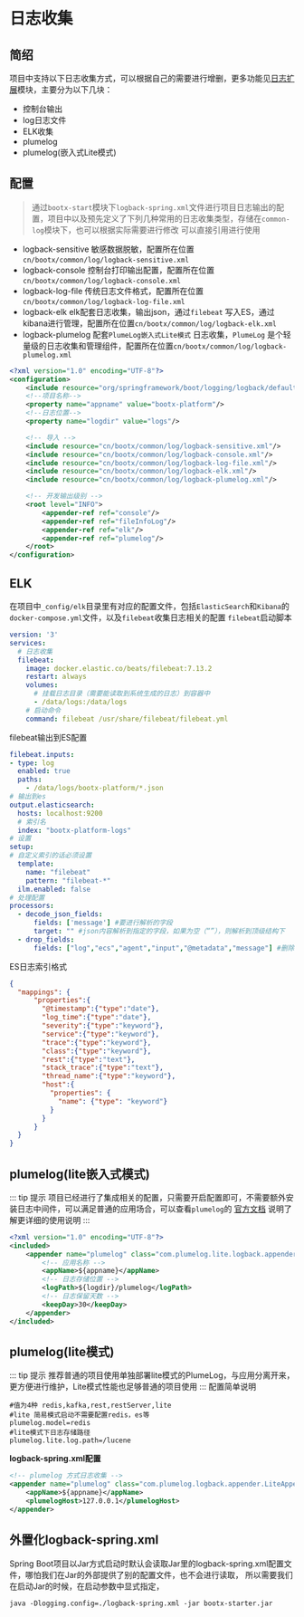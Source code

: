 # 日志收集
## 简绍
项目中支持以下日志收集方式，可以根据自己的需要进行增删，更多功能见[日志扩展](/platform/server/common/日志扩展.md)模块，主要分为以下几块：
- 控制台输出
- log日志文件
- ELK收集
- plumelog
- plumelog(嵌入式Lite模式)
## 配置
> 通过`bootx-start`模块下`logback-spring.xml`文件进行项目日志输出的配置，项目中以及预先定义了下列几种常用的日志收集类型，存储在`common-log`模块下，也可以根据实际需要进行修改
> 可以直接引用进行使用
- logback-sensitive   敏感数据脱敏，配置所在位置`cn/bootx/common/log/logback-sensitive.xml`
- logback-console  控制台打印输出配置，配置所在位置`cn/bootx/common/log/logback-console.xml`
- logback-log-file  传统日志文件格式，配置所在位置`cn/bootx/common/log/logback-log-file.xml`
- logback-elk  elk配套日志收集，输出json，通过`filebeat` 写入ES，通过kibana进行管理，配置所在位置`cn/bootx/common/log/logback-elk.xml`
- logback-plumelog  配套`PlumeLog嵌入式Lite模式` 日志收集，`PlumeLog` 是个轻量级的日志收集和管理组件，配置所在位置`cn/bootx/common/log/logback-plumelog.xml`
```xml
<?xml version="1.0" encoding="UTF-8"?>
<configuration>
    <include resource="org/springframework/boot/logging/logback/defaults.xml"/>
    <!--项目名称-->
    <property name="appname" value="bootx-platform"/>
    <!--日志位置-->
    <property name="logdir" value="logs"/>

    <!-- 导入 -->
    <include resource="cn/bootx/common/log/logback-sensitive.xml"/>
    <include resource="cn/bootx/common/log/logback-console.xml"/>
    <include resource="cn/bootx/common/log/logback-log-file.xml"/>
    <include resource="cn/bootx/common/log/logback-elk.xml"/>
    <include resource="cn/bootx/common/log/logback-plumelog.xml"/>

    <!-- 开发输出级别 -->
    <root level="INFO">
        <appender-ref ref="console"/>
        <appender-ref ref="fileInfoLog"/>
        <appender-ref ref="elk"/>
        <appender-ref ref="plumelog"/>
    </root>
</configuration>
```

## ELK
在项目中`_config/elk`目录里有对应的配置文件，包括`ElasticSearch`和`Kibana`的 `docker-compose.yml`文件，以及`filebeat`收集日志相关的配置
`filebeat`启动脚本
```yaml
version: '3'
services:
  # 日志收集
  filebeat:
    image: docker.elastic.co/beats/filebeat:7.13.2
    restart: always
    volumes:
      # 挂载日志目录（需要能读取到系统生成的日志）到容器中
      - /data/logs:/data/logs
    # 启动命令
    command: filebeat /usr/share/filebeat/filebeat.yml
```

filebeat输出到ES配置
```yaml
filebeat.inputs:
- type: log
  enabled: true
  paths:
    - /data/logs/bootx-platform/*.json
# 输出到es
output.elasticsearch:
  hosts: localhost:9200
  # 索引名
  index: "bootx-platform-logs"
# 设置
setup:
# 自定义索引的话必须设置
  template:
    name: "filebeat"
    pattern: "filebeat-*"
  ilm.enabled: false
# 处理配置
processors:
  - decode_json_fields:
      fields: ['message'] #要进行解析的字段
      target: "" #json内容解析到指定的字段，如果为空（“”），则解析到顶级结构下
  - drop_fields:
      fields: ["log","ecs","agent","input","@metadata","message"] #删除无用的字段
```

ES日志索引格式
```json
{
  "mappings": {
      "properties":{
        "@timestamp":{"type":"date"},
        "log_time":{"type":"date"},
        "severity":{"type":"keyword"},
        "service":{"type":"keyword"},
        "trace":{"type":"keyword"},
        "class":{"type":"keyword"},
        "rest":{"type":"text"},
        "stack_trace":{"type":"text"},
        "thread_name":{"type":"keyword"},
        "host":{
          "properties": {
            "name": {"type": "keyword"}
          }
        }
      }
  }
}
```
## plumelog(lite嵌入式模式)
::: tip 提示
项目已经进行了集成相关的配置，只需要开启配置即可，不需要额外安装日志中间件，可以满足普通的应用场合，可以查看`plumelog`的 [官方文档](https://gitee.com/plumeorg/plumelog/blob/master/FASTSTART.md) 说明了解更详细的使用说明
:::
```xml
<?xml version="1.0" encoding="UTF-8"?>
<included>
    <appender name="plumelog" class="com.plumelog.lite.logback.appender.LiteAppender">
        <!-- 应用名称 -->
        <appName>${appname}</appName>
        <!-- 日志存储位置 -->
        <logPath>${logdir}/plumelog</logPath>
        <!-- 日志保留天数 -->
        <keepDay>30</keepDay>
    </appender>
</included>
```
## plumelog(lite模式)
::: tip 提示
推荐普通的项目使用单独部署lite模式的PlumeLog，与应用分离开来，更方便进行维护，Lite模式性能也足够普通的项目使用
:::
配置简单说明
```shell 
#值为4种 redis,kafka,rest,restServer,lite
#lite 简易模式启动不需要配置redis，es等
plumelog.model=redis
#lite模式下日志存储路径
plumelog.lite.log.path=/lucene
```

**logback-spring.xml配置**
```xml
<!-- plumelog 方式日志收集 -->
<appender name="plumelog" class="com.plumelog.logback.appender.LiteAppender">
    <appName>${appname}</appName>
    <plumelogHost>127.0.0.1</plumelogHost>
</appender>
```

## 外置化logback-spring.xml
Spring Boot项目以Jar方式启动时默认会读取Jar里的logback-spring.xml配置文件，哪怕我们在Jar的外部提供了别的配置文件，也不会进行读取，
所以需要我们在启动Jar的时候，在启动参数中显式指定，
```shell
java -Dlogging.config=./logback-spring.xml -jar bootx-starter.jar 
```
